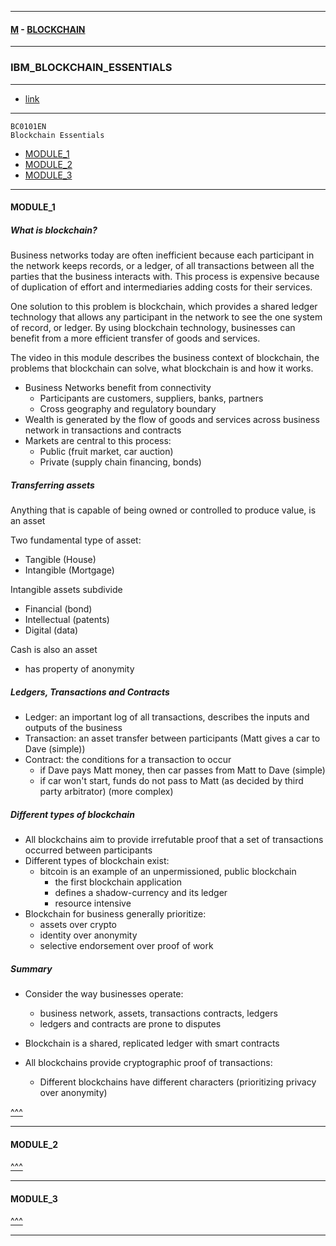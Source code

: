 
---

#### [M](https://github.com/ttltrk/TTT/blob/master/menu.md) - [BLOCKCHAIN](https://github.com/ttltrk/TTT/blob/master/BLK/BLK.md)

---

### IBM_BLOCKCHAIN_ESSENTIALS

---

* [link](https://courses.cognitiveclass.ai/courses/course-v1:developerWorks+BC0101EN+v1/course/)

---

```
BC0101EN
Blockchain Essentials
```

* [MODULE_1](#MODULE_1)
* [MODULE_2](#MODULE_2)
* [MODULE_3](#MODULE_3)

---

#### MODULE_1

##### What is blockchain?

Business networks today are often inefficient because each participant in the network keeps records, or a ledger, of all transactions between all the parties that the business interacts with. This process is expensive because of duplication of effort and intermediaries adding costs for their services.

One solution to this problem is blockchain, which provides a shared ledger technology that allows any participant in the network to see the one system of record, or ledger. By using blockchain technology, businesses can benefit from a more efficient transfer of goods and services.

The video in this module describes the business context of blockchain, the problems that blockchain can solve, what blockchain is and how it works.

- Business Networks benefit from connectivity
  - Participants are customers, suppliers, banks, partners
  - Cross geography and regulatory boundary
- Wealth is generated by the flow of goods and services across business network in
  transactions and contracts
- Markets are central to this process:
  - Public (fruit market, car auction)
  - Private (supply chain financing, bonds)

##### Transferring assets

Anything that is capable of being owned or controlled to produce value, is an asset

Two fundamental type of asset:
- Tangible (House)
- Intangible (Mortgage)

Intangible assets subdivide
- Financial (bond)
- Intellectual (patents)
- Digital (data)

Cash is also an asset
- has property of anonymity

##### Ledgers, Transactions and Contracts

- Ledger: an important log of all transactions, describes the inputs and outputs of the business
- Transaction: an asset transfer between participants (Matt gives a car to Dave (simple))
- Contract: the conditions for a transaction to occur
    - if Dave pays Matt money, then car passes from Matt to Dave (simple)
    - if car won't start, funds do not pass to Matt (as decided by third party arbitrator) (more complex)

##### Different types of blockchain

- All blockchains aim to provide irrefutable proof that a set of transactions occurred between participants
- Different types of blockchain exist:
  - bitcoin is an example of an unpermissioned, public blockchain
    - the first blockchain application
    - defines a shadow-currency and its ledger
    - resource intensive
- Blockchain for business generally prioritize:
  - assets over crypto
  - identity over anonymity
  - selective endorsement over proof of work

##### Summary

- Consider the way businesses operate:
  - business network, assets, transactions contracts, ledgers
  - ledgers and contracts are prone to disputes

- Blockchain is a shared, replicated ledger with smart contracts
- All blockchains provide cryptographic proof of transactions:
  - Different blockchains have different characters (prioritizing privacy over anonymity)

[^^^](#IBM_BLOCKCHAIN_ESSENTIALS)

---

#### MODULE_2

[^^^](#IBM_BLOCKCHAIN_ESSENTIALS)

---

#### MODULE_3

[^^^](#IBM_BLOCKCHAIN_ESSENTIALS)

---
